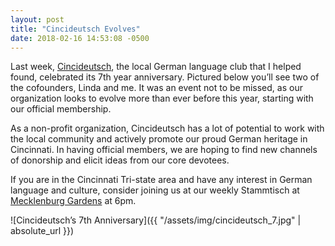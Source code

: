 ```yaml
---
layout: post
title: "Cincideutsch Evolves"
date: 2018-02-16 14:53:08 -0500
---
```


Last week, [Cincideutsch][cincideutsch], the local German language club that I helped found, celebrated its 7th year anniversary. Pictured below you’ll see two of the cofounders, Linda and me. It was an event not to be missed, as our organization looks to evolve more than ever before this year, starting with our official membership.

As a non-profit organization, Cincideutsch has a lot of potential to work with the local community and actively promote our proud German heritage in Cincinnati. In having official members, we are hoping to find new channels of donorship and elicit ideas from our core devotees.

If you are in the Cincinnati Tri-state area and have any interest in German language and culture, consider joining us at our weekly Stammtisch at [Mecklenburg Gardens][mecks] at 6pm.

![Cincideutsch’s 7th Anniversary]({{ "/assets/img/cincideutsch_7.jpg" | absolute_url }})

[cincideutsch]: http://cincideutsch.com
[mecks]: https://www.mecklenburgs.com
